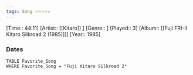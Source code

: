 ```yaml
---
tags: Song ⭐⭐⭐⭐⭐ 
---
```

[Time:: 44:11]
[Artist:: [[Kitaro]] ]
[Genre:: ]
[Played:: 3]
[Album:: [[Fuji FRI-II Kitaro Silkroad 2 (1985)]]]
[Year:: 1985]
### Dates
````dataview
TABLE Favorite_Song
WHERE Favorite_Song = "Fuji Kitaro Silkroad 2"
````